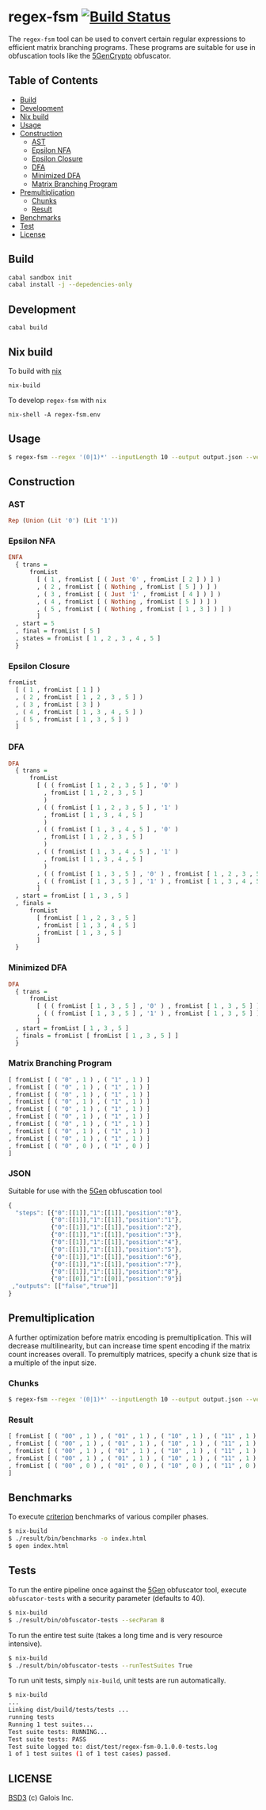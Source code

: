 regex-fsm [![Build Status](https://travis-ci.org/GaloisInc/regex-fsm.svg?branch=master)](https://travis-ci.org/GaloisInc/regex-fsm)
=======================
The `regex-fsm` tool can be used to convert certain regular expressions to efficient matrix branching programs. These programs are suitable for use in obfuscation tools like the [5GenCrypto](https://github.com/5GenCrypto) obfuscator.

## Table of Contents
- [Build](#build)
- [Development](#development)
- [Nix build](#Nix-build)
- [Usage](#usage)
- [Construction](#construction)
  - [AST](#ast)
  - [Epsilon NFA](#epsilon-nfa)
  - [Epsilon Closure](#epsilon-closure)
  - [DFA](#dfa)
  - [Minimized DFA](#minimized-dfa)
  - [Matrix Branching Program](#matrix-branching-program)
- [Premultiplication](#premultiplication)
  - [Chunks](#chunks)
  - [Result](#result)
- [Benchmarks](#benchmarks)
- [Test](#tests)
- [License](#license)

## Build

```bash
cabal sandbox init
cabal install -j --depedencies-only
```

## Development

```
cabal build
```

## Nix build

To build with [nix](https://nixos.org/nix/)
```
nix-build
```

To develop `regex-fsm` with `nix`
```
nix-shell -A regex-fsm.env
```

## Usage
```bash
$ regex-fsm --regex '(0|1)*' --inputLength 10 --output output.json --verbose True --chunks 1
```

## Construction

### AST

```haskell
Rep (Union (Lit '0') (Lit '1'))
```

### Epsilon NFA

```haskell
ENFA
  { trans =
      fromList
        [ ( 1 , fromList [ ( Just '0' , fromList [ 2 ] ) ] )
        , ( 2 , fromList [ ( Nothing , fromList [ 5 ] ) ] )
        , ( 3 , fromList [ ( Just '1' , fromList [ 4 ] ) ] )
        , ( 4 , fromList [ ( Nothing , fromList [ 5 ] ) ] )
        , ( 5 , fromList [ ( Nothing , fromList [ 1 , 3 ] ) ] )
        ]
  , start = 5
  , final = fromList [ 5 ]
  , states = fromList [ 1 , 2 , 3 , 4 , 5 ]
  }
```

### Epsilon Closure

```haskell
fromList
  [ ( 1 , fromList [ 1 ] )
  , ( 2 , fromList [ 1 , 2 , 3 , 5 ] )
  , ( 3 , fromList [ 3 ] )
  , ( 4 , fromList [ 1 , 3 , 4 , 5 ] )
  , ( 5 , fromList [ 1 , 3 , 5 ] )
  ]
```

### DFA

```haskell
DFA
  { trans =
      fromList
        [ ( ( fromList [ 1 , 2 , 3 , 5 ] , '0' )
          , fromList [ 1 , 2 , 3 , 5 ]
          )
        , ( ( fromList [ 1 , 2 , 3 , 5 ] , '1' )
          , fromList [ 1 , 3 , 4 , 5 ]
          )
        , ( ( fromList [ 1 , 3 , 4 , 5 ] , '0' )
          , fromList [ 1 , 2 , 3 , 5 ]
          )
        , ( ( fromList [ 1 , 3 , 4 , 5 ] , '1' )
          , fromList [ 1 , 3 , 4 , 5 ]
          )
        , ( ( fromList [ 1 , 3 , 5 ] , '0' ) , fromList [ 1 , 2 , 3 , 5 ] )
        , ( ( fromList [ 1 , 3 , 5 ] , '1' ) , fromList [ 1 , 3 , 4 , 5 ] )
        ]
  , start = fromList [ 1 , 3 , 5 ]
  , finals =
      fromList
        [ fromList [ 1 , 2 , 3 , 5 ]
        , fromList [ 1 , 3 , 4 , 5 ]
        , fromList [ 1 , 3 , 5 ]
        ]
  }
```

### Minimized DFA

```haskell
DFA
  { trans =
      fromList
        [ ( ( fromList [ 1 , 3 , 5 ] , '0' ) , fromList [ 1 , 3 , 5 ] )
        , ( ( fromList [ 1 , 3 , 5 ] , '1' ) , fromList [ 1 , 3 , 5 ] )
        ]
  , start = fromList [ 1 , 3 , 5 ]
  , finals = fromList [ fromList [ 1 , 3 , 5 ] ]
  }
```

### Matrix Branching Program

```haskell
[ fromList [ ( "0" , 1 ) , ( "1" , 1 ) ]
, fromList [ ( "0" , 1 ) , ( "1" , 1 ) ]
, fromList [ ( "0" , 1 ) , ( "1" , 1 ) ]
, fromList [ ( "0" , 1 ) , ( "1" , 1 ) ]
, fromList [ ( "0" , 1 ) , ( "1" , 1 ) ]
, fromList [ ( "0" , 1 ) , ( "1" , 1 ) ]
, fromList [ ( "0" , 1 ) , ( "1" , 1 ) ]
, fromList [ ( "0" , 1 ) , ( "1" , 1 ) ]
, fromList [ ( "0" , 1 ) , ( "1" , 1 ) ]
, fromList [ ( "0" , 0 ) , ( "1" , 0 ) ]
]
```

### JSON
Suitable for use with the [5Gen](https://github.com/5GenCrypto) obfuscation tool
```javascript
{
  "steps": [{"0":[[1]],"1":[[1]],"position":"0"},
            {"0":[[1]],"1":[[1]],"position":"1"},
            {"0":[[1]],"1":[[1]],"position":"2"},
            {"0":[[1]],"1":[[1]],"position":"3"},
            {"0":[[1]],"1":[[1]],"position":"4"},
            {"0":[[1]],"1":[[1]],"position":"5"},
            {"0":[[1]],"1":[[1]],"position":"6"},
            {"0":[[1]],"1":[[1]],"position":"7"},
            {"0":[[1]],"1":[[1]],"position":"8"},
            {"0":[[0]],"1":[[0]],"position":"9"}]
 ,"outputs": [["false","true"]]
}
```

## Premultiplication
A further optimization before matrix encoding is premultiplication. This will decrease multilinearity, but can increase time spent encoding if the matrix count increases overall. To premultiply matrices, specify a chunk size that is a multiple of the input size.

### Chunks
```bash
$ regex-fsm --regex '(0|1)*' --inputLength 10 --output output.json --verbose True --chunks 2
```

### Result
```haskell
[ fromList [ ( "00" , 1 ) , ( "01" , 1 ) , ( "10" , 1 ) , ( "11" , 1 ) ]
, fromList [ ( "00" , 1 ) , ( "01" , 1 ) , ( "10" , 1 ) , ( "11" , 1 ) ]
, fromList [ ( "00" , 1 ) , ( "01" , 1 ) , ( "10" , 1 ) , ( "11" , 1 ) ]
, fromList [ ( "00" , 1 ) , ( "01" , 1 ) , ( "10" , 1 ) , ( "11" , 1 ) ]
, fromList [ ( "00" , 0 ) , ( "01" , 0 ) , ( "10" , 0 ) , ( "11" , 0 ) ]
]
```

## Benchmarks
To execute [criterion](http://www.serpentine.com/criterion/tutorial.html) benchmarks of various compiler phases.
```bash
$ nix-build
$ ./result/bin/benchmarks -o index.html
$ open index.html
```

## Tests
To run the entire pipeline once against the [5Gen](https://github.com/5GenCrypto) obfuscator tool, execute `obfuscator-tests` with a security parameter (defaults to 40).
```bash
$ nix-build
$ ./result/bin/obfuscator-tests --secParam 8
```

To run the entire test suite (takes a long time and is very resource intensive).
```bash
$ nix-build
$ ./result/bin/obfuscator-tests --runTestSuites True
```

To run unit tests, simply `nix-build`, unit tests are run automatically.
```bash
$ nix-build
...
Linking dist/build/tests/tests ...
running tests
Running 1 test suites...
Test suite tests: RUNNING...
Test suite tests: PASS
Test suite logged to: dist/test/regex-fsm-0.1.0.0-tests.log
1 of 1 test suites (1 of 1 test cases) passed.
```

## LICENSE
[BSD3](License) (c) Galois Inc.

